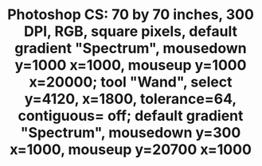 ---
inv_num: 2016-007
add_credit:
url: 2016-007-photoshop-cs
title: 'Photoshop CS: 70 by 70 inches, 300 DPI, RGB, square pixels, default gradient
  "Spectrum", mousedown y=1000 x=1000, mouseup y=1000 x=20000; tool "Wand", select
  y=4120, x=1800, tolerance=64, contiguous= off; default gradient "Spectrum", mousedown
  y=300 x=1000, mouseup y=20700 x=1000'
year: '2016'
display_year: '2016'
medium: Chromogenic print
dims: 70 x 70 in
pitch:
ps:
live_url:
youtube:
related_code:
subheading:
download:
commission:
related:
layout: things-i-made
---